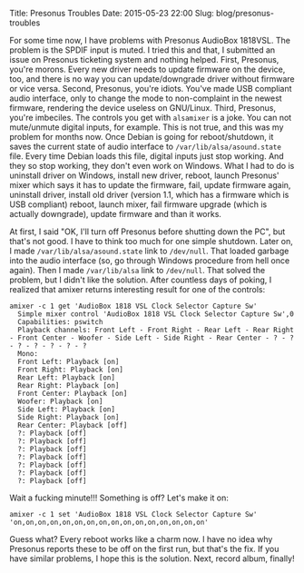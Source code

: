 Title: Presonus Troubles
Date: 2015-05-23 22:00
Slug: blog/presonus-troubles


For some time now, I have problems with Presonus AudioBox 1818VSL. The problem
is the SPDIF input is muted. I tried this and that, I submitted an issue on
Presonus ticketing system and nothing helped. First, Presonus, you're morons.
Every new driver needs to update firmware on the device, too, and there is no
way you can update/downgrade driver without firmware or vice versa. Second,
Presonus, you're idiots. You've made USB compliant audio interface, only to
change the mode to non-complaint in the newest firmware, rendering the device
useless on GNU/Linux. Third, Presonus, you're imbeciles. The controls you get
with `alsamixer` is a joke. You can not mute/unmute digital inputs, for example.
This is not true, and this was my problem for months now. Once Debian is going
for reboot/shutdown, it saves the current state of audio interface to
`/var/lib/alsa/asound.state` file. Every time Debian loads this file, digital
inputs just stop working. And they so stop working, they don't even work on
Windows. What I had to do is uninstall driver on Windows, install new driver,
reboot, launch Presonus' mixer which says it has to update the firmware, fail,
update firmware again, uninstall driver, install old driver (version 1.1, which
has a firmware which is USB compliant) reboot, launch mixer, fail firmware
upgrade (which is actually downgrade), update firmware and than it works.

At first, I said "OK, I'll turn off Presonus before shutting down the PC", but
that's not good. I have to think too much for one simple shutdown. Later on, I
made `/var/lib/alsa/asound.state` link to `/dev/null`. That loaded garbage into
the audio interface (so, go through Windows procedure from hell once again).
Then I made `/var/lib/alsa` link to `/dev/null`. That solved the problem, but
I didn't like the solution. After countless days of poking, I realized that
amixer returns interesting result for one of the controls:

    amixer -c 1 get 'AudioBox 1818 VSL Clock Selector Capture Sw'
      Simple mixer control 'AudioBox 1818 VSL Clock Selector Capture Sw',0
      Capabilities: pswitch
      Playback channels: Front Left - Front Right - Rear Left - Rear Right - Front Center - Woofer - Side Left - Side Right - Rear Center - ? - ? - ? - ? - ? - ? - ?
      Mono:
      Front Left: Playback [on]
      Front Right: Playback [on]
      Rear Left: Playback [on]
      Rear Right: Playback [on]
      Front Center: Playback [on]
      Woofer: Playback [on]
      Side Left: Playback [on]
      Side Right: Playback [on]
      Rear Center: Playback [off]
      ?: Playback [off]
      ?: Playback [off]
      ?: Playback [off]
      ?: Playback [off]
      ?: Playback [off]
      ?: Playback [off]
      ?: Playback [off]

Wait a fucking minute!!! Something is off? Let's make it on:

    amixer -c 1 set 'AudioBox 1818 VSL Clock Selector Capture Sw' 'on,on,on,on,on,on,on,on,on,on,on,on,on,on,on,on'

Guess what? Every reboot works like a charm now. I have no idea why Presonus
reports these to be off on the first run, but that's the fix. If you have
similar problems, I hope this is the solution. Next, record album, finally!
